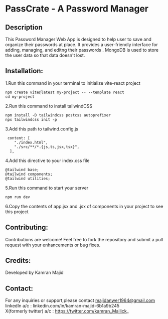 # PassCrate - A Password Manager

## Description
This Password Manager Web App is designed to help user to save and organize their passwords at place. It provides a user-friendly interface for adding, managing, and editng their passwords . MongoDB is used to store the user data so that data doesn't lost.

## Installation:

1.Run this command in your terminal to initialize vite-react project

```
npm create vite@latest my-project -- --template react
cd my-project
```

2.Run this command to install tailwindCSS

```
npm install -D tailwindcss postcss autoprefixer
npx tailwindcss init -p
```

3.Add this path to tailwind.config.js

```
 content: [
    "./index.html",
    "./src/**/*.{js,ts,jsx,tsx}",
  ],
```
4.Add this directive to your index.css file

```
@tailwind base;
@tailwind components;
@tailwind utilities;
```
5.Run this command to start your server

```
npm run dev
```
6.Copy the contents of app.jsx and .jsx of components in your project to see this project

## Contributing:
Contributions are welcome! Feel free to fork the repository and submit a pull request with your enhancements or bug fixes.

## Credits:
Developed by Kamran Majid

## Contact:
For any inquiries or support,please contact majidanwer1964@gmail.com <br/>
linkedIn a/c : linkedin.com/in/kamran-majid-6b1a9b245 <br/>
X(formerly twitter) a/c : https://twitter.com/kamran_Mallick_
